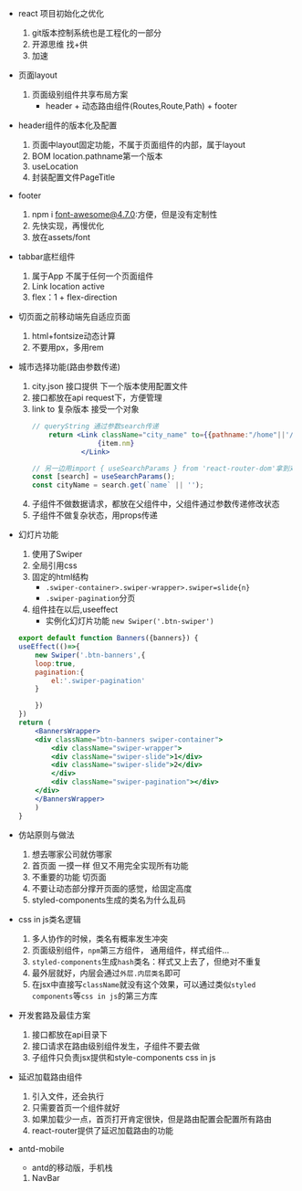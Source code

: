 - react 项目初始化之优化
    1. git版本控制系统也是工程化的一部分
    2. 开源思维 找+供
    3. 加速

- 页面layout
    1. 页面级别组件共享布局方案
        - header + 动态路由组件(Routes,Route,Path) + footer

- header组件的版本化及配置
    1. 页面中layout固定功能，不属于页面组件的内部，属于layout
    2. BOM location.pathname第一个版本
    3. useLocation
    4. 封装配置文件PageTitle

- footer
    1. npm i font-awesome@4.7.0:方便，但是没有定制性
    2. 先快实现，再慢优化
    3. 放在assets/font

- tabbar底栏组件
    1. 属于App 不属于任何一个页面组件
    2. Link location active 
    3. flex：1 + flex-direction

- 切页面之前移动端先自适应页面
    1. html+fontsize动态计算
    2. 不要用px，多用rem

- 城市选择功能(路由参数传递)
    1. city.json 接口提供 下一个版本使用配置文件
    2. 接口都放在api request下，方便管理
    3. link to 复杂版本 接受一个对象
        ```jsx
        // queryString 通过参数search传递
            return <Link className="city_name" to={{pathname:"/home"||'/',search:`name=${item.nm}`}} key={item.id}>
                        {item.nm}
                    </Link>

        // 另一边用import { useSearchParams } from 'react-router-dom'拿到对应的参数
        const [search] = useSearchParams();
        const cityName = search.get(`name` || '');
        ```
    4. 子组件不做数据请求，都放在父组件中，父组件通过参数传递修改状态
    5. 子组件不做复杂状态，用props传递

- 幻灯片功能
    1. 使用了Swiper
    2. 全局引用css
    3. 固定的html结构
        - `.swiper-container>.swiper-wrapper>.swiper=slide{n}`
        - `.swiper-pagination`分页
    4. 组件挂在以后,useeffect
        - 实例化幻灯片功能 `new Swiper('.btn-swiper')`
    ```jsx
    export default function Banners({banners}) {
    useEffect(()=>{
        new Swiper('.btn-banners',{
        loop:true,
        pagination:{
            el:'.swiper-pagination'
        }

        })
    })
    return (
        <BannersWrapper>
        <div className="btn-banners swiper-container">
            <div className="swiper-wrapper">
            <div className="swiper-slide">1</div>
            <div className="swiper-slide">2</div>
            </div>
            <div className="swiper-pagination"></div>
        </div>
        </BannersWrapper>
        )
    }
    ```

- 仿站原则与做法
    1. 想去哪家公司就仿哪家
    2. 首页面 一摸一样 但又不用完全实现所有功能
    3. 不重要的功能 切页面
    4. 不要让动态部分撑开页面的感觉，给固定高度
    5. styled-components生成的类名为什么乱码

- css in js类名逻辑
    1. 多人协作的时候，类名有概率发生冲突
    2. 页面级别组件，`npm`第三方组件， 通用组件，样式组件...
    3. `styled-components`生成`hash`类名：样式又上去了，但绝对不重复
    4. 最外层就好，内层会通过`外层.内层类名`即可
    5. 在jsx中直接写`className`就没有这个效果，可以通过类似`styled components`等`css in js`的第三方库

- 开发套路及最佳方案
    1. 接口都放在api目录下
    2. 接口请求在路由级别组件发生，子组件不要去做
    3. 子组件只负责jsx提供和style-components css in js

- 延迟加载路由组件
    1. 引入文件，还会执行
    2. 只需要首页一个组件就好
    3. 如果加载少一点，首页打开肯定很快，但是路由配置会配置所有路由
    4. react-router提供了延迟加载路由的功能

- antd-mobile
    - antd的移动版，手机栈
    1. NavBar